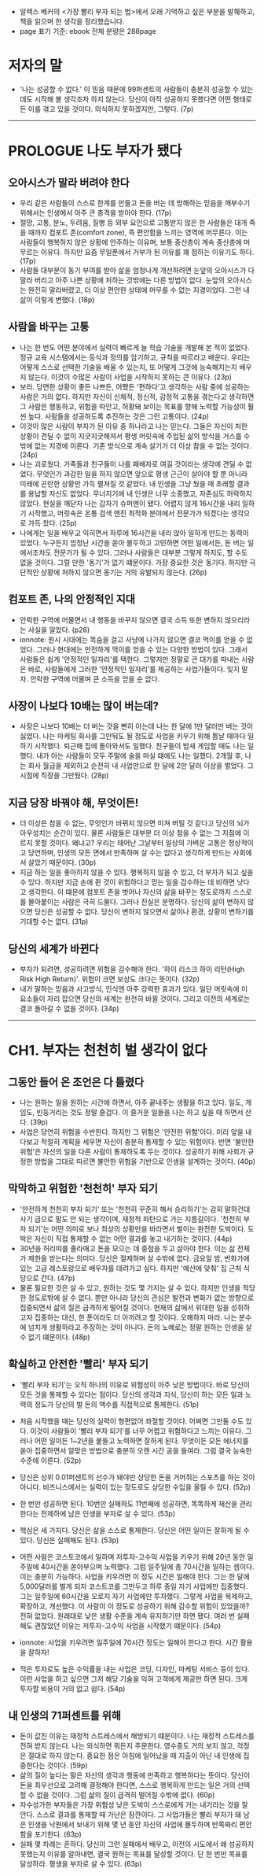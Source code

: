 - 알렉스 베커의 <가장 빨리 부자 되는 법>에서 오래 기억하고 싶은 부분을 발췌하고, 책을 읽으며 한 생각을 정리했습니다.
- page 표기 기준: ebook 전체 분량은 288page

# 저자의 말
- '나는 성공할 수 없다.' 이 믿음 때문에 99퍼센트의 사람들이 충분히 성공할 수 있는데도 시작해 볼 생각조차 하지 않는다. 당신이 아직 성공하지 못했다면 어떤 형태로든 이를 겪고 있을 것이다. 의식하지 못하겠지만, 그렇다. (7p)

---

# PROLOGUE 나도 부자가 됐다

## 오아시스가 말라 버려야 한다
- 우리 같은 사람들이 스스로 한계를 만들고 돈을 버는 데 방해하는 믿음을 깨부수기 위해서는 인생에서 아주 큰 충격을 받아야 한다. (17p)
- 절망, 고통, 분노, 두려움, 질병 등 외부 요인으로 고통받지 않은 한 사람들은 대개 죽을 때까지 컴포트 존(comfort zone), 즉 편안함을 느끼는 영역에 머무른다. 이는 사람들이 행복하지 않은 상황에 안주하는 이유며, 보통 중산층이 계속 중산층에 머무르는 이유다. 하지만 요즘 무일푼에서 거부가 된 이유를 꽤 접하는 이유기도 하다. (17p)
- 사람들 대부분이 동기 부여를 받아 삶을 엄청나게 개선하려면 눈앞의 오아시스가 다 말라 버리고 아주 나쁜 상황에 처하는 것밖에는 다른 방법이 없다. 눈앞의 오아시스는 완전히 말라버렸고, 더 이상 편안한 상태에 머무를 수 없는 지경이었다. 그런 내 삶이 이렇게 변했다. (18p)

## 사람을 바꾸는 고통
- 나는 한 번도 어떤 분야에서 실력이 빠르게 늘 학습 기술을 개발해 본 적이 없었다. 정규 교육 시스템에서는 등식과 정의를 암기하고, 규칙을 따르라고 배운다. 우리는 어떻게 스스로 선택한 기술을 배울 수 있는지, 또 어떻게 그것에 능숙해지는지 배우지 않는다. 이것이 수많은 사람이 사업을 시작하지 못하는 큰 이유다. (23p)
- 보라. 당면한 상황이 좋든 나쁘든, 어쨌든 '편하다'고 생각하는 사람 중에 성공하는 사람은 거의 없다. 하지만 자신이 신체적, 정신적, 감정적 고통을 겪는다고 생각하면 그 사람은 행동하고, 위험을 따안고, 허황돼 보이는 목표를 향해 노력할 가능성이 훨씬 높다. 사람들을 성공하도록 추진하는 것은 그런 고통이다. (24p)
- 이것이 많은 사람이 부자가 된 이유 중 하나라고 나는 믿는다. 그들은 자신이 처한 상황이 견딜 수 없이 지긋지긋해져서 평생 머릿속에 주입된 삶의 방식을 거스를 수밖에 없는 지경에 이른다. 기존 방식으로 계속 살기가 더 이상 참을 수 없는 것이다. (24p)
- 나는 괴로웠다. 가족들과 친구들이 나를 패배자로 여길 것이라는 생각에 견딜 수 없었다. 무엇인가 과감한 일을 하지 않으면 앞으로 평생 근근이 살아야 할 뿐 아니라 미래에 곤란한 상황만 가득 펼쳐질 것 같았다. 내 인생을 그냥 뒀을 때 초래할 결과를 용납할 자신도 없었다. 무너지기에 내 인생은 너무 소중했고, 자존심도 허락하지 않았다. 현실을 깨닫자 나는 갑자기 슈퍼맨이 됐다. 어렵지 않게 16시간을 내리 일하기 시작했고, 머릿속은 온통 검색 엔진 최적화 분야에서 전문가가 되겠다는 생각으로 가득 찼다. (25p)
- 나에게는 일을 배우고 익히면서 하루에 16시간을 내리 앉아 일하게 만드는 동력이 있었다. 누구든지 엄청난 시간을 쏟아 몰두하고 고민하면 어떤 일에서든, 돈 버는 일에서조차도 전문가가 될 수 있다. 그러나 사람들은 대부분 그렇게 하지도, 할 수도 없을 것이다. 그럴 만한 '동기'가 없기 떄문이다. 가장 중요한 것은 동기다. 하지만 극단적인 상황에 처하지 않으면 동기는 거의 유발되지 않는다. (26p)

## 컴포트 존, 나의 안정적인 지대
- 안락한 구역에 머물면서 내 행동을 바꾸지 않으면 결국 소득 또한 변하지 않으리라는 사실을 알았다. (p26)
- ionnote: 원시 시대에는 목숨을 걸고 사냥에 나가지 않으면 결코 먹이를 얻을 수 없었다. 그러나 현대에는 안전하게 먹이를 얻을 수 있는 다양한 방법이 있다. 그래서 사람들은 쉽게 '안정적인 일자리'를 택한다. 그렇지만 정말로 큰 대가를 따내는 사람은 바로, 사람들에게 그러한 '안정적인 일자리'를 제공하는 사업가들이다. 잊지 말자. 안락한 구역에 머물며 큰 소득을 얻을 순 없다.

## 사장이 나보다 10배는 많이 버는데?
- 사장은 나보다 10배는 더 버는 것을 뻔히 아는데 나는 한 달에 1만 달러만 버는 것이 싫었다. 나는 마케팅 회사를 그만둬도 될 정도로 사업을 키우기 위해 틈날 때마다 일하기 시작했다. 퇴근해 집에 돌아와서도 일했다. 친구들이 밤새 게임할 때도 나는 일했다. 내가 아는 사람들이 모두 주말에 술을 마실 떄에도 나는 일했다. 2개월 후, 나는 회사 월급을 제외하고 순전히 내 사업만으로 한 달에 2만 달러 이상을 벌었다. 그 시점에 직장을 그만뒀다. (28p)

## 지금 당장 바꿔야 해, 무엇이든!
- 더 이상은 참을 수 없는, 무엇인가 바뀌지 않으면 미쳐 버릴 것 같다고 당신의 뇌가 아우성치는 순간이 있다. 물론 사람들은 대부분 더 이상 참을 수 없는 그 지점에 이르지 못할 것이다. 왜냐고? 우리는 태어난 그날부터 일상의 가벼운 고통은 정상적이고 당연하며, 인생의 모든 면에서 만족하며 살 수는 없다고 생각하게 만드는 사회에서 살았기 때문이다. (30p)
- 지금 하는 일을 좋아하지 않을 수 있다. 행복하지 않을 수 있고, 더 부자가 되고 싶을 수 있다. 하지만 지금 손에 쥔 것이 위험하다고 믿는 일을 감수하는 데 비하면 낫다고 생각한다. 이 떄문에 컴포트 존을 벗어나 자신의 삶을 바꾸는 정도로까지 스스로를 몰아붙이는 사람은 극히 드물다. 그러나 진실은 분명하다. 당신의 삶이 변하지 않으면 당신은 성공할 수 없다. 당신이 변하지 않으면서 삶이나 환경, 상황이 변하기를 기대할 수는 없다. (31p)

## 당신의 세계가 바뀐다
- 부자가 되려면, 성공하려면 위험을 감수해야 한다. '하이 리스크 하이 리턴(High Risk High Return)'. 위험이 크면 보상도 크다는 뜻이다. (32p)
- 내가 말하는 믿음과 사고방식, 인식엔 아주 강력한 효과가 있다. 일단 머릿속에 이 요소들이 자리 잡으면 당신의 세계는 완전히 바뀔 것이다. 그리고 이전의 세계로는 결코 돌아갈 수 없을 것이다. (34p)

---

# CH1. 부자는 천천히 벌 생각이 없다

## 그동안 들어 온 조언은 다 틀렸다
- 나는 원하는 일을 원하는 시간에 하면서, 아주 끝내주는 생활을 하고 있다. 일도, 게임도, 빈둥거리는 것도 정말 즐겁다. 이 즐거운 일들을 나는 하고 싶을 때 하면서 산다. (39p)
- 사업은 당연히 위험을 수반한다. 하지만 그 위험은 '안전한 위험'이다. 미리 앞을 내다보고 적절히 계획을 세우면 자신이 충분히 통제할 수 있는 위험이다. 반면 '불안한 위험'은 자신의 일을 다른 사람이 통제하도록 두는 것이다. 성공하기 위해 사회가 규정한 방법을 그대로 따르면 불안한 위험을 기반으로 인생을 설계하는 것이다. (40p)

## 막막하고 위험한 '천천히' 부자 되기
- '안전하게 천천히 부자 되기' 또는 '천천히 꾸준히 해서 승리하기'는 감히 말하건대 사기 급으로 말도 안 되는 생각이며, 재정적 파탄으로 가는 지름길이다. '천천히 부자 되기'는 어떤 의미로 보나 최상의 상황만을 바라면서 벌이는 완전한 도박이다. 도박은 자신이 직접 통제할 수 없는 어떤 결과를 놓고 내기하는 것이다. (44p)
- 30년을 허리띠를 졸라매고 돈을 모으는 데 중점을 두고 살아야 한다. 이는 삶 전체가 제한을 받는다는 의미다. 당신은 절제하며 살 수밖에 없다. 금요일 밤, 번화가에 있는 고급 레스토랑으로 배우자를 데려가고 싶다. 하지만 '예산에 맞춰' 집 근처 식당으로 간다. (47p)
- 물론 필요한 것은 살 수 있고, 원하는 것도 몇 가지는 살 수 있다. 하지만 인생을 적당한 정도로밖에 살 수 없다. 뿐만 아니라 당신의 관심은 발전과 변화가 없는 방향으로 집중되면서 삶의 질은 급격하게 떨어질 것이다. 현재의 삶에서 위대한 일을 성취하고자 집중하는 대신, 한 푼이라도 더 아끼려고 할 것이다. 오해하지 마라. 나는 분수에 넘치게 생활하라고 주장하는 것이 아니다. 돈의 노예로는 정말 원하는 인생을 살 수 없기 떄문이다. (48p)

## 확실하고 안전한 '빨리' 부자 되기
- '빨리 부자 되기'는 오직 하나의 이유로 위험성이 아주 낮은 방법이다. 바로 당신이 모든 것을 통제할 수 있다는 점이다. 당신의 생각과 지식, 당신이 하는 모든 일과 노력의 정도가 당신의 벌 돈의 액수를 직접적으로 통제한다. (51p)
- 처음 시작했을 때는 당신의 실력이 형편없어 좌절할 것이다. 어쩌면 그만둘 수도 있다. 이것이 사람들이 '빨리 부자 되기'를 너무 어렵고 위험하다고 느끼는 이유다. 그러나 어떤 일이든 1~2년을 붙들고 노력하면 잘하게 된다. 무엇이든 모든 에너지를 쏟아 집중하면서 알맞은 방법으로 충분히 오랜 시간 공을 들여라. 그럼 결국 능숙한 수준에 이른다. (52p)
- 당신은 상위 0.01퍼센트의 선수가 돼야만 상당한 돈을 거머쥐는 스포츠를 하는 것이 아니다. 비즈니스에서는 실력이 있는 정도로도 상당한 수입을 올릴 수 있다. (52p)
- 한 번만 성공하면 된다. 10번만 실패하도 11번째에 성공하면, 똑똑하게 재산을 관리한다는 전제하에 남은 인생을 부자로 살 수 있다. (53p)
- 핵심은 세 가지다. 당신은 삶을 스스로 통제한다. 당신은 어떤 일이든 잘하게 될 수 있다. 당신은 실패해도 된다. (53p)

- 어떤 사람은 코스토코에서 일하며 저투자-고수익 사업을 키우기 위해 20년 동안 일주일에 40시간을 쏟아부으며 노력했다. 그럼 일주일에 총 70시간을 일하는 셈이다. 이는 충분히 가능하다. 사업을 키우려면 이 정도 시간은 일해야 한다. 그는 한 달에 5,000달러를 벌게 되자 코스트코를 그만두고 하루 종일 자기 사업에만 집중했다. 그는 일주일에 60시간을 오로지 자기 사업에만 투자했다. 그렇게 사업을 복제하고, 확장하고, 개선했다. 이 사람이 이 정도로 성공하기 위해 감수할 위험이 있었을까? 전혀 없었다. 원래대로 낮은 생활 수준을 계속 유지하기만 하면 됐다. 여러 번 실패해도 괜찮았던 이유는 저투자-고수익 사업을 시작했기 떄문이다. (54p)
- ionnote: 사업을 키우려면 일주일에 70시간 정도는 일해야 한다고 한다. 시간 활용을 잘하자!

- 적은 투자로도 높은 수익률을 내는 사업은 코딩, 디자인, 마케팅 서비스 등이 있다. 이런 사업을 하고 싶으면 그저 해당 기술을 익혀 고객에게 제공만 하면 된다. 크게 투자할 비용이 거의 없고 쉽다. (54p)

## 내 인생의 71퍼센트를 위해
- 돈이 값진 이유는 재정적 스트레스에서 해방되기 떄문이다. 나는 재정적 스트레스를 전혀 받지 않는다. 나는 외식하면 뭐든지 주문한다. 영수증도 거의 보지 않고, 걱정은 절대로 하지 않는다. 중요한 점은 아침에 일어났을 때 지출이 아닌 내 인생에 집중한다는 것이다. (59p)
- 삶의 질이 높다는 말은 자신의 생각과 행동에 만족하고 행복하다는 뜻이다. 당신이 돈을 최우선으로 고려해 결정해야 한다면, 스스로 행복하게 만드는 일은 거의 선택할 수 없을 것이다. 그럼 삶의 질이 급격히 떨어질 수밖에 없다. (60p)
- 자수성가한 부자들은 가장 위험성 낮은 도박이 스스로에게 거는 내기라는 것을 잘 안다. 스스로 결과를 통제할 때 가난은 잠깐이다. 그 사업가들은 빨리 부자가 돼 남은 인생을 낙원에서 보내기 위해 몇 년 동안 자신의 사업에 몰두하며 반쪽짜리 편안함을 포기한다. (63p)
- 실패 몇 차례는 흔하다. 당신이 그런 실패에서 배우고, 이전의 시도에서 왜 성공하지 못했는지 이유를 알아내면, 결국 원하는 목표를 달성할 것이다. 단 한 번만 목표를 달성하라. 평생을 부자로 살 수 있다. (63p)




